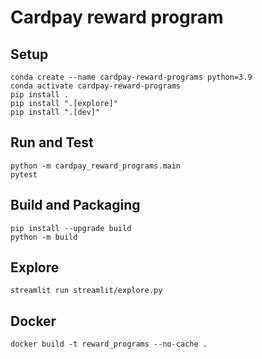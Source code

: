 # Cardpay reward program 


## Setup 

    conda create --name cardpay-reward-programs python=3.9
    conda activate cardpay-reward-programs
    pip install .
    pip install ".[explore]"
    pip install ".[dev]"
    

## Run and Test

    python -m cardpay_reward_programs.main
    pytest
    

## Build and Packaging 

    pip install --upgrade build
    python -m build

## Explore

    streamlit run streamlit/explore.py

## Docker

    docker build -t reward_programs --no-cache . 

